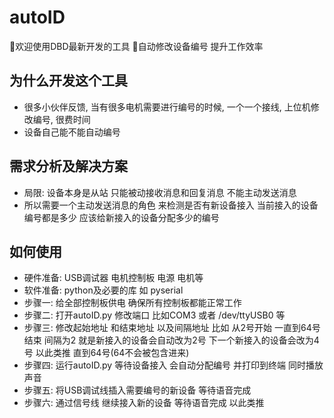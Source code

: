 # autoID
🚀欢迎使用DBD最新开发的工具 
🚀自动修改设备编号 提升工作效率

## 为什么开发这个工具
- 很多小伙伴反馈, 当有很多电机需要进行编号的时候, 一个一个接线, 上位机修改编号, 很费时间
- 设备自己能不能自动编号

## 需求分析及解决方案
- 局限: 设备本身是从站 只能被动接收消息和回复消息 不能主动发送消息
- 所以需要一个主动发送消息的角色 来检测是否有新设备接入 当前接入的设备编号都是多少 应该给新接入的设备分配多少的编号

## 如何使用
- 硬件准备: USB调试器 电机控制板 电源 电机等
- 软件准备: python及必要的库 如 pyserial
- 步骤一: 给全部控制板供电 确保所有控制板都能正常工作
- 步骤二: 打开autoID.py 修改端口 比如COM3 或者 /dev/ttyUSB0 等
- 步骤三: 修改起始地址 和结束地址 以及间隔地址 比如 从2号开始 一直到64号结束 间隔为2 就是新接入的设备会自动改为2号 下一个新接入的设备会改为4号 以此类推 直到64号(64不会被包含进来)
- 步骤四: 运行autoID.py 等待设备接入 会自动分配编号 并打印到终端 同时播放声音 
- 步骤五: 将USB调试线插入需要编号的新设备 等待语音完成
- 步骤六: 通过信号线 继续接入新的设备 等待语音完成 以此类推